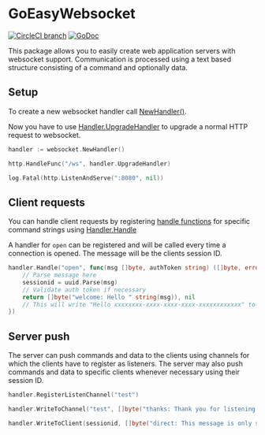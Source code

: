 GoEasyWebsocket
===============

[![CircleCI branch](https://img.shields.io/circleci/project/github/FossoresLP/go-easy-websocket/master.svg?style=flat-square)](https://circleci.com/gh/FossoresLP/go-easy-websocket)
[![GoDoc](https://img.shields.io/badge/style-reference-blue.svg?longCache=true&style=flat-square&label=GoDoc)](https://godoc.org/github.com/FossoresLP/go-easy-websocket)

This package allows you to easily create web application servers with websocket support.
Communication is processed using a text based structure consisting of a command and optionally data.

Setup
-----

To create a new websocket handler call [NewHandler()](https://godoc.org/github.com/FossoresLP/go-easy-websocket#NewHandler).

Now you have to use [Handler.UpgradeHandler](https://godoc.org/github.com/FossoresLP/go-easy-websocket#Handler.#Handler.UpgradeHandler) to upgrade a normal HTTP request to websocket.

```go
handler := websocket.NewHandler()

http.HandleFunc("/ws", handler.UpgradeHandler)

log.Fatal(http.ListenAndServe(":8080", nil))
```

Client requests
---------------

You can handle client requests by registering [handle functions](https://godoc.org/github.com/FossoresLP/go-easy-websocket#HandleFunc) for specific command strings using [Handler.Handle](https://godoc.org/github.com/FossoresLP/go-easy-websocket#Handler.Handle)

A handler for `open` can be registered and will be called every time a connection is opened. The message will be the clients session ID.

```go
handler.Handle("open", func(msg []byte, authToken string) ([]byte, error) {
	// Parse message here
	sessionid = uuid.Parse(msg)
	// Validate auth token if necessary
	return []byte("welcome: Hello " string(msg)), nil
	// This will write "Hello xxxxxxxx-xxxx-xxxx-xxxx-xxxxxxxxxxxx" to the client using the command "welcome"
})
```

Server push
-----------

The server can push commands and data to the clients using channels for which the clients have to register as listeners. The server may also push commands and data to specific clients whenever necessary using their session ID.

```go
handler.RegisterListenChannel("test")

handler.WriteToChannel("test", []byte("thanks: Thank you for listening!"))

handler.WriteToClient(sessionid, []byte("direct: This message is only sent to a single client"))
```
